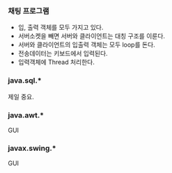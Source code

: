 ### 채팅 프로그램
+ 입, 출력 객체를 모두 가지고 있다.
+ 서버소켓을 빼면 서버와 클라이언트는 대칭 구조를 이룬다.
+ 서버와 클라이언트의 입출력 객체는 모두 loop를 돈다.
+ 전송데이터는 키보드에서 입력된다.
+ 입력객체에 Thread 처리한다.

### java.sql.*
제일 중요.

### java.awt.*
GUI

### javax.swing.*
GUI
